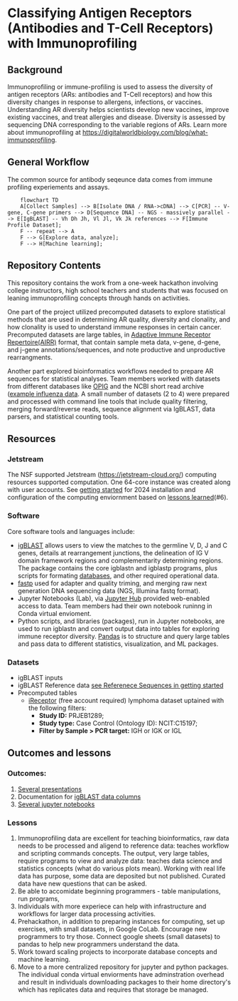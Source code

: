 # Classifying Antigen Receptors (Antibodies and T-Cell Receptors) with Immunoprofiling

## Background
Immunoprofiling or immune-profiling is used to assess the diversity of antigen receptors (ARs: antibodies and T-Cell receptors) and how this diversity changes in response to allergens, infections, or vaccines. Understanding AR diversity helps scientists develop new vaccines, improve existing vaccines, and treat allergies and disease. Diversity is assessed by sequencing DNA corresponding to the variable regions of ARs. Learn more about immunoprofiling at https://digitalworldbiology.com/blog/what-immunoprofiling. 

## General Workflow
The common source for antibody seqeunce data comes from immune profiling experiements and assays. 

```mermaid
    flowchart TD
    A[Collect Samples] --> B[Isolate DNA / RNA->cDNA] --> C[PCR] -- V-gene, C-gene primers --> D[Sequence DNA] -- NGS - massively parallel --> E[IgBLAST] -- Vh Dh Jh, Vl Jl, Vk Jk references --> F[Immune Profile Dataset];
    F -- repeat --> A
    F --> G[Explore data, analyze];
    F --> H[Machine learning]; 
```
## Repository Contents
This repository contains the work from a one-week hackathon involving college instructors, high school teachers and students that was focused on leaning immunoprofiling concepts through hands on activities. 

One part of the project utilized precomputed datasets to explore statistical methods that are used in determining AR quality, diversity and clonality, and how clonality is used to understand immune responses in certain cancer. Precomputed datasets are large tables, in [Adaptive Immune Receptor Repertoire(AIRR)](https://docs.airr-community.org/en/stable/) format, that contain sample meta data, v-gene, d-gene, and j-gene annotations/sequences, and note productive and unproductive rearrangments.  

Another part explored bioinformatics workflows needed to prepare AR sequences for statistical analyses. Team members worked with datasets from different databases like [OPIG](https://opig.stats.ox.ac.uk/webapps/covabdab/) and the NCBI short read archive ([example influenza data](https://www.ncbi.nlm.nih.gov/sra/?term=PRJNA349143). A small number of datasets (2 to 4) were prepared and processed with command line tools that include quality filtering, merging forward/reverse reads, sequence alignment via IgBLAST, data parsers, and statistical counting tools.  

## Resources
### Jetstream
The NSF supported Jetstream (https://jetstream-cloud.org/) computing resources supported computation. One 64-core instance was created along with user accounts. See [getting started](/getting-started.md) for 2024 installation and configuration of the computing enviornment based on [lessons learned](#outcomes-and-lessons)(#6).

### Software
Core software tools and languages include:
- [igBLAST](https://ncbi.github.io/igblast/) allows users to view the matches to the germline V, D, J and C genes, details at rearrangement junctions, the delineation of IG V domain framework regions and complementarity determining regions. The package contains the core igblastn and igblastp programs, plus scripts for formating [databases](#reference-data), and other required operational data. 
- [fastp](https://github.com/OpenGene/fastp) used for adapter and quality triming, and merging raw next generation DNA sequencing data (NGS, Illumina fastq format).   
- Jupyter Notebooks (Lab), via [Jupyter Hub](https://jupyterhub.readthedocs.io/en/stable/) provided web-enabled access to data. Team members had their own notebook runinng in Conda virtual envioment. 
- Python scripts, and libraries (packages), run in Jupyter notebooks, are used to run igblastn and convert output data into tables for exploring immune receptor diversity. [Pandas](https://pandas.pydata.org) is to structure and query large tables and pass data to different statistics, visualization, and ML packages. 
   
### Datasets
- igBLAST inputs
- igBLAST Reference data [see Referenece Sequences in getting started](https://github.com/AntibodyEngineers/2024-Antibodies-and-AI/blob/main/getting-started.md#reference-sequences)
- Precomputed tables  
  - [iReceptor](https://gateway.ireceptor.org) (free account required) lymphoma dataset uptained with the following filters:
    - **Study ID:** PRJEB1289;
    - **Study type:** Case Control (Ontology ID): NCIT:C15197;
    - **Filter by Sample > PCR target:** IGH or IGK or IGL

## Outcomes and lessons
### Outcomes:
1. [Several presentations](/presentations)
2. Documentation for [igBLAST data columns](/IgBlast%20column%20documentation.csv)
3. [Several jupyter notebooks](/notebooks)
   
### Lessons
1. Immunoprofiling data are excellent for teaching bioinformatics, raw data needs to be processed and aligend to reference data: teaches workflow and scripting commands concepts. The output, very large tables, require programs to view and analyze data: teaches data science and statistics concepts (what do various plots mean). Working with real life data has purpose, some data are deposited but not published. Curated data have new questions that can be asked. 
2. Be able to accomidate beginning programmers - table manipulations, run programs,
3. Individuals with more experiece can help with infrastructure and workflows for larger data processing activities.
4. Prehackathon, in addition to preparing instances for computing, set up exercises, with small datasets, in Google CoLab. Encourage new programmers to try those. Connect google sheets (small datasets) to pandas to help new programmers understand the data.
5. Work toward scaling projects to incorporate database concepts and machine learning.
6. Move to a more centralized repository for jupyter and python packages. The individual conda virtual enviorments have adminstration overhead and result in individuals downloading packages to their home directory's which has replicates data and requires that storage be managed.
